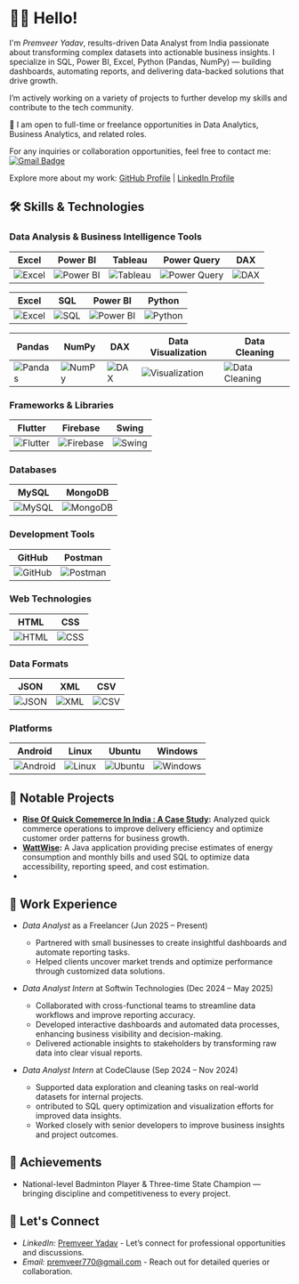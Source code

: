 # 👋🏻 Hello!

I'm *Premveer Yadav*,  results-driven Data Analyst from India passionate about transforming complex datasets into actionable business insights.
I specialize in SQL, Power BI, Excel, Python (Pandas, NumPy) — building dashboards, automating reports, and delivering data-backed solutions that drive growth.

I’m actively working on a variety of projects to further develop my skills and contribute to the tech community.

🌟 I am open to full-time or freelance opportunities in Data Analytics, Business Analytics, and related roles.

For any inquiries or collaboration opportunities, feel free to contact me:
[![Gmail Badge](https://img.shields.io/badge/-premveer770@gmail.com-c14438?style=flat-square&logo=Gmail&logoColor=white&link=mailto:premveer770@gmail.com)](mailto:premveer770@gmail.com)

Explore more about my work: [GitHub Profile](https://github.com/premveer7) | [LinkedIn Profile](https://www.linkedin.com/in/premveer-yadav-01a808201/)

## 🛠 Skills & Technologies

 ### Data Analysis & Business Intelligence Tools
 Excel | Power BI | Tableau | Power Query | DAX |
|-------|----------|---------|-------------|-----|
| ![Excel](https://img.shields.io/badge/Excel-217346?style=for-the-badge&logo=microsoft-excel&logoColor=white) | ![Power BI](https://img.shields.io/badge/Power%20BI-F2C811?style=for-the-badge&logo=power-bi&logoColor=black) | ![Tableau](https://img.shields.io/badge/Tableau-E97627?style=for-the-badge&logo=tableau&logoColor=white) | ![Power Query](https://img.shields.io/badge/Power%20Query-107C41?style=for-the-badge&logo=microsoft&logoColor=white) | ![DAX](https://img.shields.io/badge/DAX-00BFFF?style=for-the-badge&logo=dax&logoColor=white) |


| Excel | SQL | Power BI | Python |
|-------|-----|----------|--------|
| ![Excel](https://img.shields.io/badge/Excel-217346?style=for-the-badge&logo=microsoft-excel&logoColor=white) | ![SQL](https://img.shields.io/badge/MySQL-4479A1?style=for-the-badge&logo=mysql&logoColor=white) | ![Power BI](https://img.shields.io/badge/Power%20BI-F2C811?style=for-the-badge&logo=power-bi&logoColor=black) | ![Python](https://img.shields.io/badge/Python-3776AB?style=for-the-badge&logo=python&logoColor=white) |

| Pandas| NumPy| DAX| Data Visualization| Data Cleaning|
| ------------------------------------------------------------------------------------------------------- | ---------------------------------------------------------------------------------------------------- | ---------------------------------------------------------------------------------------------- | ------------------------------------------------------------------------------------------------------------------------------ | --------------------------------------------------------------------------------------------------------------------- |
| ![Pandas](https://img.shields.io/badge/Pandas-150458?style=for-the-badge\&logo=pandas\&logoColor=white) | ![NumPy](https://img.shields.io/badge/NumPy-013243?style=for-the-badge\&logo=numpy\&logoColor=white) | ![DAX](https://img.shields.io/badge/DAX-00BFFF?style=for-the-badge\&logo=dax\&logoColor=white) | ![Visualization](https://img.shields.io/badge/Data%20Visualization-FF6384?style=for-the-badge\&logo=chart.js\&logoColor=white) | ![Data Cleaning](https://img.shields.io/badge/Data%20Cleaning-6A1B9A?style=for-the-badge\&logo=data\&logoColor=white) |

### Frameworks & Libraries
| Flutter | Firebase | Swing |
|---------|----------|-------|
| ![Flutter](https://img.shields.io/badge/Flutter-02569B?style=for-the-badge&logo=flutter&logoColor=white) | ![Firebase](https://img.shields.io/badge/Firebase-FFCA28?style=for-the-badge&logo=firebase&logoColor=black) | ![Swing](https://img.shields.io/badge/Swing-6D6E71?style=for-the-badge&logo=java&logoColor=white) |

### Databases
| MySQL | MongoDB |
|-------|---------|
| ![MySQL](https://img.shields.io/badge/MySQL-4479A1?style=for-the-badge&logo=mysql&logoColor=white) | ![MongoDB](https://img.shields.io/badge/MongoDB-47A248?style=for-the-badge&logo=mongodb&logoColor=white) |

### Development Tools
| GitHub | Postman |
|--------|---------|
| ![GitHub](https://img.shields.io/badge/GitHub-181717?style=for-the-badge&logo=github&logoColor=white) | ![Postman](https://img.shields.io/badge/Postman-FF6C37?style=for-the-badge&logo=postman&logoColor=white) |

### Web Technologies
| HTML | CSS |
|------|-----|
| ![HTML](https://img.shields.io/badge/HTML-E34F26?style=for-the-badge&logo=html5&logoColor=white) | ![CSS](https://img.shields.io/badge/CSS-1572B6?style=for-the-badge&logo=css3&logoColor=white) |

### Data Formats
| JSON | XML | CSV |
|------|-----|-----|
| ![JSON](https://img.shields.io/badge/JSON-000000?style=for-the-badge&logo=json&logoColor=white) | ![XML](https://img.shields.io/badge/XML-0076A8?style=for-the-badge&logo=xml&logoColor=white) | ![CSV](https://img.shields.io/badge/CSV-0052CC?style=for-the-badge&logo=csv&logoColor=white) |

### Platforms
| Android | Linux | Ubuntu | Windows |
|---------|--------|--------|---------|
| ![Android](https://img.shields.io/badge/Android-3DDC84?style=for-the-badge&logo=android&logoColor=white) | ![Linux](https://img.shields.io/badge/Linux-FCC624?style=for-the-badge&logo=linux&logoColor=black) | ![Ubuntu](https://img.shields.io/badge/Ubuntu-E95420?style=for-the-badge&logo=ubuntu&logoColor=white) | ![Windows](https://img.shields.io/badge/Windows-0078D4?style=for-the-badge&logo=windows&logoColor=white) |

## 🚀 Notable Projects
- **[Rise Of Quick Comemerce In India : A Case Study](https://github.com/premveer7/):** Analyzed quick commerce operations to improve delivery efficiency and optimize customer order patterns for business growth.
- **[WattWise](https://github.com/WattWiseSolutions/WattWise):** A Java application providing precise estimates of energy consumption and monthly bills and used SQL to optimize data accessibility, reporting speed, and cost estimation.
- 
## 💼 Work Experience
- *Data Analyst* as a Freelancer (Jun 2025 – Present)
  - Partnered with small businesses to create insightful dashboards and automate reporting tasks.
  - Helped clients uncover market trends and optimize performance through customized data solutions.
  
- *Data Analyst Intern* at Softwin Technologies (Dec 2024 – May 2025)
  - Collaborated with cross-functional teams to streamline data workflows and improve reporting accuracy.
  - Developed interactive dashboards and automated data processes, enhancing business visibility and decision-making.
  - Delivered actionable insights to stakeholders by transforming raw data into clear visual reports.

- *Data Analyst Intern* at CodeClause (Sep 2024 – Nov 2024)
  - Supported data exploration and cleaning tasks on real-world datasets for internal projects.
  - ontributed to SQL query optimization and visualization efforts for improved data insights.
  - Worked closely with senior developers to improve business insights and project outcomes.

## 🏅 Achievements
- National-level Badminton Player & Three-time State Champion — bringing discipline and competitiveness to every project.

## 💬 Let's Connect
- *LinkedIn:* [Premveer Yadav](https://www.linkedin.com/in/premveer-yadav-01a808201/) - Let’s connect for professional opportunities and discussions.
- *Email:* [premveer770@gmail.com](mailto:premveer770@gmail.com) - Reach out for detailed queries or collaboration.
